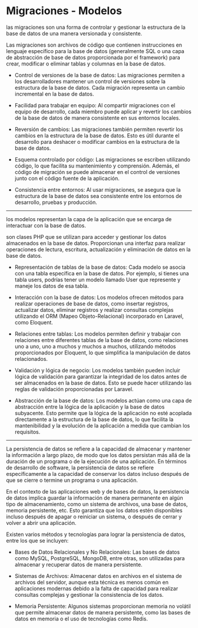 # Migraciones - Modelos

las migraciones son una forma de controlar y gestionar la estructura de la base de datos de una manera versionada y consistente.

Las migraciones son archivos de código que contienen instrucciones en lenguaje específico para la base de datos (generalmente SQL o una capa de abstracción de base de datos proporcionada por el framework) para crear, modificar o eliminar tablas y columnas en la base de datos.

- Control de versiones de la base de datos: Las migraciones permiten a los desarrolladores mantener un control de versiones sobre la estructura de la base de datos. Cada migración representa un cambio incremental en la base de datos.

- Facilidad para trabajar en equipo: Al compartir migraciones con el equipo de desarrollo, cada miembro puede aplicar y revertir los cambios de la base de datos de manera consistente en sus entornos locales.

- Reversión de cambios: Las migraciones también permiten revertir los cambios en la estructura de la base de datos. Esto es útil durante el desarrollo para deshacer o modificar cambios en la estructura de la base de datos.

- Esquema controlado por código: Las migraciones se escriben utilizando código, lo que facilita su mantenimiento y comprensión. Además, el código de migración se puede almacenar en el control de versiones junto con el código fuente de la aplicación.

- Consistencia entre entornos: Al usar migraciones, se asegura que la estructura de la base de datos sea consistente entre los entornos de desarrollo, pruebas y producción.

---

los modelos representan la capa de la aplicación que se encarga de interactuar con la base de datos.

son clases PHP que se utilizan para acceder y gestionar los datos almacenados en la base de datos. Proporcionan una interfaz para realizar operaciones de lectura, escritura, actualización y eliminación de datos en la base de datos.

- Representación de tablas de la base de datos: Cada modelo se asocia con una tabla específica en la base de datos. Por ejemplo, si tienes una tabla users, podrías tener un modelo llamado User que represente y maneje los datos de esa tabla.

- Interacción con la base de datos: Los modelos ofrecen métodos para realizar operaciones de base de datos, como insertar registros, actualizar datos, eliminar registros y realizar consultas complejas utilizando el ORM (Mapeo Objeto-Relacional) incorporado en Laravel, como Eloquent.

- Relaciones entre tablas: Los modelos permiten definir y trabajar con relaciones entre diferentes tablas de la base de datos, como relaciones uno a uno, uno a muchos y muchos a muchos, utilizando métodos proporcionados por Eloquent, lo que simplifica la manipulación de datos relacionados.

- Validación y lógica de negocio: Los modelos también pueden incluir lógica de validación para garantizar la integridad de los datos antes de ser almacenados en la base de datos. Esto se puede hacer utilizando las reglas de validación proporcionadas por Laravel.

- Abstracción de la base de datos: Los modelos actúan como una capa de abstracción entre la lógica de la aplicación y la base de datos subyacente. Esto permite que la lógica de la aplicación no esté acoplada directamente a la estructura de la base de datos, lo que facilita la mantenibilidad y la evolución de la aplicación a medida que cambian los requisitos.

---

La persistencia de datos se refiere a la capacidad de almacenar y mantener la información a largo plazo, de modo que los datos persistan más allá de la duración de un programa o de la ejecución de una aplicación. En términos de desarrollo de software, la persistencia de datos se refiere específicamente a la capacidad de conservar los datos incluso después de que se cierre o termine un programa o una aplicación.

En el contexto de las aplicaciones web y de bases de datos, la persistencia de datos implica guardar la información de manera permanente en algún tipo de almacenamiento, como un sistema de archivos, una base de datos, memoria persistente, etc. Esto garantiza que los datos estén disponibles incluso después de apagar o reiniciar un sistema, o después de cerrar y volver a abrir una aplicación.

Existen varios métodos y tecnologías para lograr la persistencia de datos, entre los que se incluyen:

- Bases de Datos Relacionales y No Relacionales: Las bases de datos como MySQL, PostgreSQL, MongoDB, entre otras, son utilizadas para almacenar y recuperar datos de manera persistente.

- Sistemas de Archivos: Almacenar datos en archivos en el sistema de archivos del servidor, aunque esta técnica es menos común en aplicaciones modernas debido a la falta de capacidad para realizar consultas complejas y gestionar la consistencia de los datos.

- Memoria Persistente: Algunos sistemas proporcionan memoria no volátil que permite almacenar datos de manera persistente, como las bases de datos en memoria o el uso de tecnologías como Redis.
